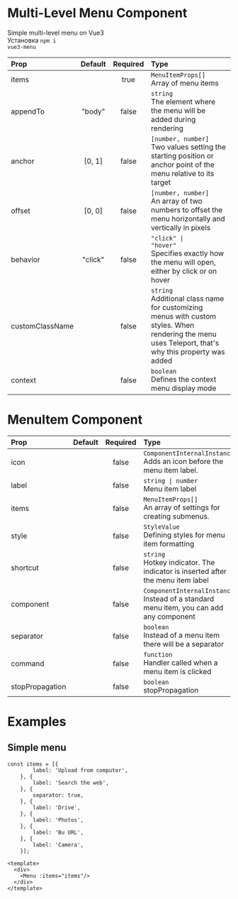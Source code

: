 # Multi-Level Menu Component

Simple multi-level menu on Vue3<br/>
Установка
<code>npm i vue3-menu</code>

| Prop            | Default | Required | Type                                                                                                                                                              |
|:----------------|:-------:|:--------:|:------------------------------------------------------------------------------------------------------------------------------------------------------------------|
| items           |         |   true   | <code>MenuItemProps[]</code><br/>Array of menu items                                                                                                              |
| appendTo	       | "body"  |  false   | <code>string</code><br/>The element where the menu will be added during rendering                                                                                 |
| anchor          | [0, 1]  |  false   | <code>[number, number]</code><br/>Two values setting the starting position or anchor point of the menu relative to its target                                     |
| offset          | [0, 0]  |  false   | <code>[number, number]</code><br/>An array of two numbers to offset the menu horizontally and vertically in pixels                                                |
| behavior        | "click" |  false   | <code>"click" \| "hover"</code><br/>Specifies exactly how the menu will open, either by click or on hover                                                         |
| customClassName |         |  false   | <code>string</code><br/>Additional class name for customizing menus with custom styles. When rendering the menu uses Teleport, that's why this property was added |
| context         |         |  false   | <code>boolean</code><br/>Defines the context menu display mode                                                                                                    |

# MenuItem Component

| Prop            | Default | Required | Type                                                                                                  |
|:----------------|:-------:|:--------:|:------------------------------------------------------------------------------------------------------|
| icon            |         |  false   | <code>ComponentInternalInstance</code><br/>Adds an icon before the menu item label.                   |
| label           |         |  false   | <code>string \| number</code><br/>Menu item label                                                     |
| items           |         |  false   | <code>MenuItemProps[]</code><br/>An array of settings for creating submenus.                          |
| style           |         |  false   | <code>StyleValue</code><br/>Defining styles for menu item formatting                                  |
| shortcut        |         |  false   | <code>string</code><br/>Hotkey indicator. The indicator is inserted after the menu item label         |
| component       |         |  false   | <code>ComponentInternalInstance</code><br/>Instead of a standard menu item, you can add any component |
| separator       |         |  false   | <code>boolean</code><br/>Instead of a menu item there will be a separator                             |
| command         |         |  false   | <code>function</code><br/>Handler called when a menu item is clicked                                  |
| stopPropagation |         |  false   | <code>boolean</code><br/>stopPropagation                                                              |

# Examples

## Simple menu

```
const items = [{
        label: 'Upload from computer',
    }, {
        label: 'Search the web',
    }, {
        separator: true,
    }, {
        label: 'Drive',
    }, {
        label: 'Photos',
    }, {
        label: 'Bu URL',
    }, {
        label: 'Camera',
    }];
```

```
<template>
  <div>
    <Menu :items="items"/>
  </div>
</template>
```